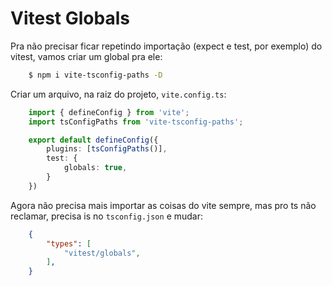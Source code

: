 # Vitest Globals

Pra não precisar ficar repetindo importação (expect e test, por exemplo) do vitest, vamos criar um global pra ele:

```sh
    $ npm i vite-tsconfig-paths -D
```

Criar um arquivo, na raiz do projeto, `vite.config.ts`:

```ts
    import { defineConfig } from 'vite';
    import tsConfigPaths from 'vite-tsconfig-paths';

    export default defineConfig({
        plugins: [tsConfigPaths()],
        test: {
            globals: true,
        }
    })
```

Agora não precisa mais importar as coisas do vite sempre, mas pro ts não reclamar, precisa is no `tsconfig.json` e mudar:

```json
    {
        "types": [
            "vitest/globals",
        ],
    }
```